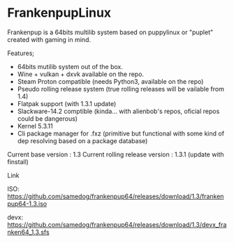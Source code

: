 # FrankenpupLinux

Frankenpup is a 64bits multilib system based on puppylinux or "puplet" created with gaming in mind.

Features;

- 64bits mutilib system out of the box.
- Wine + vulkan + dxvk available on the repo.
- Steam Proton compatible (needs Python3, available on the repo)
- Pseudo rolling release system (true rolling releases will be vailable from 1.4)
- Flatpak support (with 1.3.1 update)
- Slackware-14.2 comptible (kinda... with alienbob's repos, oficial repos could be dangerous)
- Kernel 5.3.11
- Cli package manager for .fxz (primitive but functional with some kind of dep resolving based on a package database)

Current base version : 1.3
Current rolling release version : 1.3.1 (update with finstall)

Link

ISO:
https://github.com/samedog/frankenpup64/releases/download/1.3/frankenpup64-1.3.iso

devx:
https://github.com/samedog/frankenpup64/releases/download/1.3/devx_franken64_1.3.sfs

